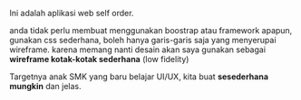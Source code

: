 Ini adalah aplikasi web self order.

anda tidak perlu membuat menggunakan boostrap atau framework apapun, gunakan css sederhana, boleh hanya garis-garis saja yang menyerupai wireframe. karena memang nanti desain akan saya gunakan sebagai **wireframe kotak-kotak sederhana** (low fidelity)

Targetnya anak SMK yang baru belajar UI/UX, kita buat **sesederhana mungkin** dan jelas.